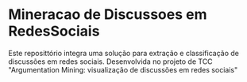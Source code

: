 # Mineracao de Discussoes em RedesSociais

Este reposittório integra uma solução para extração e classificação de discussões em redes sociais. Desenvolvida no projeto de TCC "Argumentation Mining: visualização de discussões em redes sociais"
